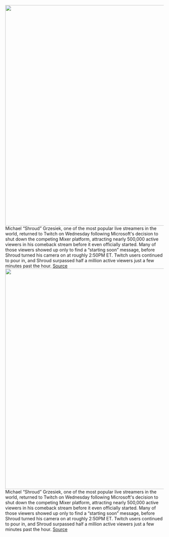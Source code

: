 <img src='https://cdn.vox-cdn.com/thumbor/CDl6rc3z22ASzxImHEt74FilaTM=/0x0:8256x5504/1200x800/filters:focal(5443x949:6763x2269)/cdn.vox-cdn.com/uploads/chorus_image/image/67194364/1054424790.jpg.0.jpg' width='700px' /><br/>
Michael “Shroud” Grzesiek, one of the most popular live streamers in the world, returned to Twitch on Wednesday following Microsoft's decision to shut down the competing Mixer platform, attracting nearly 500,000 active viewers in his comeback stream before it even officially started. Many of those viewers showed up only to find a “starting soon” message, before Shroud turned his camera on at roughly 2:50PM ET. Twitch users continued to pour in, and Shroud surpassed half a million active viewers just a few minutes past the hour.
<a href='https://www.theverge.com/2020/8/12/21365355/shroud-return-twitch-500-thousand-viewers-streaming-valorant'> Source <a/><img src='https://cdn.vox-cdn.com/thumbor/CDl6rc3z22ASzxImHEt74FilaTM=/0x0:8256x5504/1200x800/filters:focal(5443x949:6763x2269)/cdn.vox-cdn.com/uploads/chorus_image/image/67194364/1054424790.jpg.0.jpg' width='700px' /><br/>
Michael “Shroud” Grzesiek, one of the most popular live streamers in the world, returned to Twitch on Wednesday following Microsoft's decision to shut down the competing Mixer platform, attracting nearly 500,000 active viewers in his comeback stream before it even officially started. Many of those viewers showed up only to find a “starting soon” message, before Shroud turned his camera on at roughly 2:50PM ET. Twitch users continued to pour in, and Shroud surpassed half a million active viewers just a few minutes past the hour.
<a href='https://www.theverge.com/2020/8/12/21365355/shroud-return-twitch-500-thousand-viewers-streaming-valorant'> Source <a/>